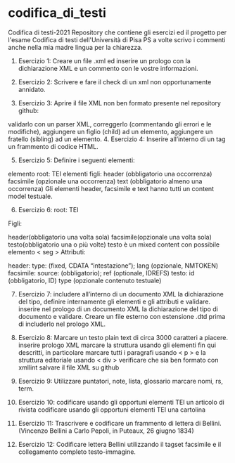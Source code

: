 # codifica_di_testi
Codifica di testi-2021
Repository che contiene gli esercizi ed il progetto per l'esame Codifica di testi dell'Università di Pisa
PS a volte scrivo i commenti anche nella mia madre lingua per la chiarezza.

1. Esercizio 1:
Creare un file .xml ed inserire un prologo con la dichiarazione XML e un commento con le vostre informazioni.

2. Esercizio 2:
Scrivere e fare il check di un xml non opportunamente annidato.

3. Esercizio 3:
Aprire il file XML non ben formato presente nel repository github:

validarlo con un parser XML,
correggerlo (commentando gli errori e le modifiche),
aggiungere un figlio (child) ad un elemento,
aggiungere un fratello (sibling) ad un elemento.
4. Esercizio 4:
Inserire all’interno di un tag un frammento di codice HTML.

5. Esercizio 5:
Definire i seguenti elementi:

elemento root: TEI
elementi figli:
header (obbligatorio una occorrenza)
facsimile (opzionale una occorrenza)
text (obbligatorio almeno una occorrenza)
Gli elementi header, facsimile e text hanno tutti un content model testuale.

6. Esercizio 6:
root: TEI

Figli:

header(obbligatorio una volta sola)
facsimile(opzionale una volta sola)
testo(obbligatorio una o più volte)
testo è un mixed content con possibile elemento < seg >
Attributi:

header: type: (fixed, CDATA “intestazione”); lang (opzionale, NMTOKEN)
facsimile: source: (obbligatorio); ref (optionale, IDREFS)
testo: id (obbligatorio, ID) type (opzionale contenuto testuale)

7. Esercizio 7:
includere all’interno di un documento XML la dichiarazione del tipo, definire internamente gli elementi e gli attributi e validare.
inserire nel prologo di un documento XML la dichiarazione del tipo di documento e validare.
Creare un file esterno con estensione .dtd prima di includerlo nel prologo XML.

8. Esercizio 8:
Marcare un testo plain text di circa 3000 caratteri a piacere.
inserire prologo XML
marcare la struttura usando gli elementi fin qui descritti, in particolare marcare tutti i paragrafi usando < p > e la struttura editoriale usando < div >
verificare che sia ben formato con xmllint
salvare il file XML su github

9. Esercizio 9:
Utilizzare puntatori, note, lista, glossario marcare nomi, rs, term.

10. Esercizio 10:
codificare usando gli opportuni elementi TEI un articolo di rivista
codificare usando gli opportuni elementi TEI una cartolina

11. Esercizio 11:
Trascrivere e codificare un frammento di lettera di Bellini. (Vincenzo Bellini a Carlo Pepoli, in Puteaux, 26 giugno 1834)

12. Esercizio 12:
Codificare lettera Bellini utilizzando il tagset facsimile e il collegamento completo testo-immagine.
